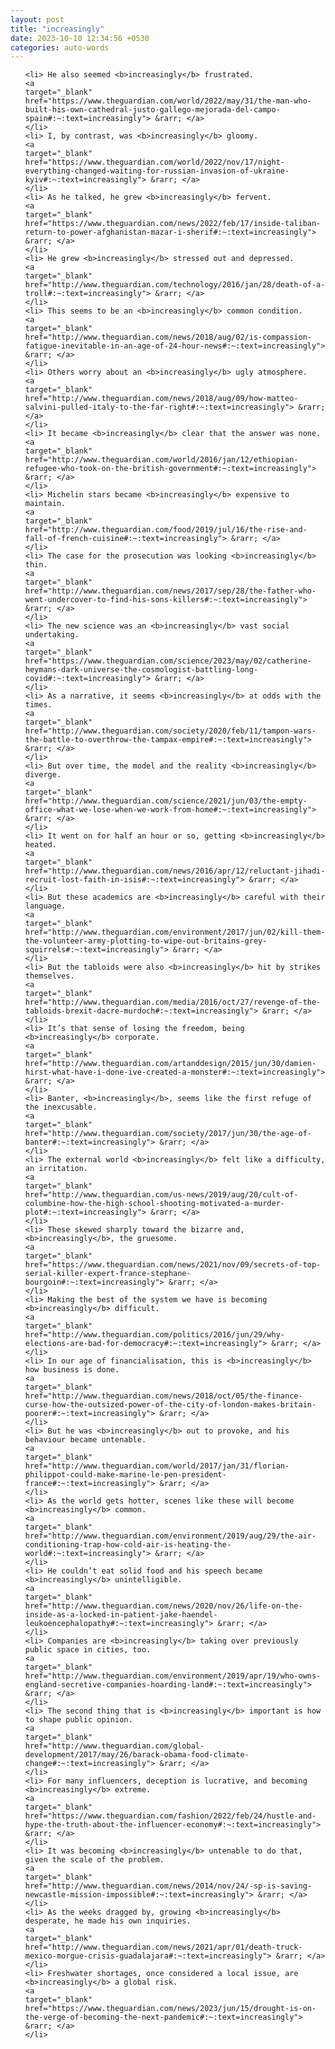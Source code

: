 ```yaml
---
layout: post
title: "increasingly"
date: 2023-10-10 12:34:56 +0530
categories: auto-words
---
```

<ol>

    <li> He also seemed <b>increasingly</b> frustrated.
    <a 
    target="_blank" 
    href="https://www.theguardian.com/world/2022/may/31/the-man-who-built-his-own-cathedral-justo-gallego-mejorada-del-campo-spain#:~:text=increasingly"> &rarr; </a>
    </li>
    <li> I, by contrast, was <b>increasingly</b> gloomy.
    <a 
    target="_blank" 
    href="https://www.theguardian.com/world/2022/nov/17/night-everything-changed-waiting-for-russian-invasion-of-ukraine-kyiv#:~:text=increasingly"> &rarr; </a>
    </li>
    <li> As he talked, he grew <b>increasingly</b> fervent.
    <a 
    target="_blank" 
    href="https://www.theguardian.com/news/2022/feb/17/inside-taliban-return-to-power-afghanistan-mazar-i-sherif#:~:text=increasingly"> &rarr; </a>
    </li>
    <li> He grew <b>increasingly</b> stressed out and depressed.
    <a 
    target="_blank" 
    href="http://www.theguardian.com/technology/2016/jan/28/death-of-a-troll#:~:text=increasingly"> &rarr; </a>
    </li>
    <li> This seems to be an <b>increasingly</b> common condition.
    <a 
    target="_blank" 
    href="http://www.theguardian.com/news/2018/aug/02/is-compassion-fatigue-inevitable-in-an-age-of-24-hour-news#:~:text=increasingly"> &rarr; </a>
    </li>
    <li> Others worry about an <b>increasingly</b> ugly atmosphere.
    <a 
    target="_blank" 
    href="http://www.theguardian.com/news/2018/aug/09/how-matteo-salvini-pulled-italy-to-the-far-right#:~:text=increasingly"> &rarr; </a>
    </li>
    <li> It became <b>increasingly</b> clear that the answer was none.
    <a 
    target="_blank" 
    href="http://www.theguardian.com/world/2016/jan/12/ethiopian-refugee-who-took-on-the-british-government#:~:text=increasingly"> &rarr; </a>
    </li>
    <li> Michelin stars became <b>increasingly</b> expensive to maintain.
    <a 
    target="_blank" 
    href="http://www.theguardian.com/food/2019/jul/16/the-rise-and-fall-of-french-cuisine#:~:text=increasingly"> &rarr; </a>
    </li>
    <li> The case for the prosecution was looking <b>increasingly</b> thin.
    <a 
    target="_blank" 
    href="http://www.theguardian.com/news/2017/sep/28/the-father-who-went-undercover-to-find-his-sons-killers#:~:text=increasingly"> &rarr; </a>
    </li>
    <li> The new science was an <b>increasingly</b> vast social undertaking.
    <a 
    target="_blank" 
    href="https://www.theguardian.com/science/2023/may/02/catherine-heymans-dark-universe-the-cosmologist-battling-long-covid#:~:text=increasingly"> &rarr; </a>
    </li>
    <li> As a narrative, it seems <b>increasingly</b> at odds with the times.
    <a 
    target="_blank" 
    href="http://www.theguardian.com/society/2020/feb/11/tampon-wars-the-battle-to-overthrow-the-tampax-empire#:~:text=increasingly"> &rarr; </a>
    </li>
    <li> But over time, the model and the reality <b>increasingly</b> diverge.
    <a 
    target="_blank" 
    href="http://www.theguardian.com/science/2021/jun/03/the-empty-office-what-we-lose-when-we-work-from-home#:~:text=increasingly"> &rarr; </a>
    </li>
    <li> It went on for half an hour or so, getting <b>increasingly</b> heated.
    <a 
    target="_blank" 
    href="http://www.theguardian.com/news/2016/apr/12/reluctant-jihadi-recruit-lost-faith-in-isis#:~:text=increasingly"> &rarr; </a>
    </li>
    <li> But these academics are <b>increasingly</b> careful with their language.
    <a 
    target="_blank" 
    href="http://www.theguardian.com/environment/2017/jun/02/kill-them-the-volunteer-army-plotting-to-wipe-out-britains-grey-squirrels#:~:text=increasingly"> &rarr; </a>
    </li>
    <li> But the tabloids were also <b>increasingly</b> hit by strikes themselves.
    <a 
    target="_blank" 
    href="http://www.theguardian.com/media/2016/oct/27/revenge-of-the-tabloids-brexit-dacre-murdoch#:~:text=increasingly"> &rarr; </a>
    </li>
    <li> It’s that sense of losing the freedom, being <b>increasingly</b> corporate.
    <a 
    target="_blank" 
    href="http://www.theguardian.com/artanddesign/2015/jun/30/damien-hirst-what-have-i-done-ive-created-a-monster#:~:text=increasingly"> &rarr; </a>
    </li>
    <li> Banter, <b>increasingly</b>, seems like the first refuge of the inexcusable.
    <a 
    target="_blank" 
    href="http://www.theguardian.com/society/2017/jun/30/the-age-of-banter#:~:text=increasingly"> &rarr; </a>
    </li>
    <li> The external world <b>increasingly</b> felt like a difficulty, an irritation.
    <a 
    target="_blank" 
    href="http://www.theguardian.com/us-news/2019/aug/20/cult-of-columbine-how-the-high-school-shooting-motivated-a-murder-plot#:~:text=increasingly"> &rarr; </a>
    </li>
    <li> These skewed sharply toward the bizarre and, <b>increasingly</b>, the gruesome.
    <a 
    target="_blank" 
    href="https://www.theguardian.com/news/2021/nov/09/secrets-of-top-serial-killer-expert-france-stephane-bourgoin#:~:text=increasingly"> &rarr; </a>
    </li>
    <li> Making the best of the system we have is becoming <b>increasingly</b> difficult.
    <a 
    target="_blank" 
    href="http://www.theguardian.com/politics/2016/jun/29/why-elections-are-bad-for-democracy#:~:text=increasingly"> &rarr; </a>
    </li>
    <li> In our age of financialisation, this is <b>increasingly</b> how business is done.
    <a 
    target="_blank" 
    href="http://www.theguardian.com/news/2018/oct/05/the-finance-curse-how-the-outsized-power-of-the-city-of-london-makes-britain-poorer#:~:text=increasingly"> &rarr; </a>
    </li>
    <li> But he was <b>increasingly</b> out to provoke, and his behaviour became untenable.
    <a 
    target="_blank" 
    href="http://www.theguardian.com/world/2017/jan/31/florian-philippot-could-make-marine-le-pen-president-france#:~:text=increasingly"> &rarr; </a>
    </li>
    <li> As the world gets hotter, scenes like these will become <b>increasingly</b> common.
    <a 
    target="_blank" 
    href="http://www.theguardian.com/environment/2019/aug/29/the-air-conditioning-trap-how-cold-air-is-heating-the-world#:~:text=increasingly"> &rarr; </a>
    </li>
    <li> He couldn’t eat solid food and his speech became <b>increasingly</b> unintelligible.
    <a 
    target="_blank" 
    href="http://www.theguardian.com/news/2020/nov/26/life-on-the-inside-as-a-locked-in-patient-jake-haendel-leukoencephalopathy#:~:text=increasingly"> &rarr; </a>
    </li>
    <li> Companies are <b>increasingly</b> taking over previously public space in cities, too.
    <a 
    target="_blank" 
    href="http://www.theguardian.com/environment/2019/apr/19/who-owns-england-secretive-companies-hoarding-land#:~:text=increasingly"> &rarr; </a>
    </li>
    <li> The second thing that is <b>increasingly</b> important is how to shape public opinion.
    <a 
    target="_blank" 
    href="http://www.theguardian.com/global-development/2017/may/26/barack-obama-food-climate-change#:~:text=increasingly"> &rarr; </a>
    </li>
    <li> For many influencers, deception is lucrative, and becoming <b>increasingly</b> extreme.
    <a 
    target="_blank" 
    href="https://www.theguardian.com/fashion/2022/feb/24/hustle-and-hype-the-truth-about-the-influencer-economy#:~:text=increasingly"> &rarr; </a>
    </li>
    <li> It was becoming <b>increasingly</b> untenable to do that, given the scale of the problem.
    <a 
    target="_blank" 
    href="http://www.theguardian.com/news/2014/nov/24/-sp-is-saving-newcastle-mission-impossible#:~:text=increasingly"> &rarr; </a>
    </li>
    <li> As the weeks dragged by, growing <b>increasingly</b> desperate, he made his own inquiries.
    <a 
    target="_blank" 
    href="http://www.theguardian.com/news/2021/apr/01/death-truck-mexico-morgue-crisis-guadalajara#:~:text=increasingly"> &rarr; </a>
    </li>
    <li> Freshwater shortages, once considered a local issue, are <b>increasingly</b> a global risk.
    <a 
    target="_blank" 
    href="https://www.theguardian.com/news/2023/jun/15/drought-is-on-the-verge-of-becoming-the-next-pandemic#:~:text=increasingly"> &rarr; </a>
    </li>